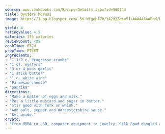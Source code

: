 ```yaml
---
source: www.cookbooks.com/Recipe-Details.aspx?id=960244
title: Oysters Moresi
image: https://1.bp.blogspot.com/-5K-WfguHlZ0/YA2H2Zqia5I/AAAAAAAABhM/Bdgu68p4aG0Q6jWdy3eGaUXSKw5p3sdxwCLcBGAsYHQ/s324/7.png

yield: 4
ratingValue: 4.5
calories: 176 calories
reviewCount: 405
cookTime: PT2H
prepTime: PT38M
ingredients:
- "1 1/2 c. Progresso crumbs"
- "1 qt. oysters"
- "3 or 4 pods garlic"
- "1 stick butter"
- "1 c. white wine"
- "Parmesan cheese"
- "paprika"
directions:
- "Make a batter of eggs and milk."
- "Put a little mustard and sugar in batter."
- "Stir good with fork or whisk."
- "Add salt, pepper and Worcestershire sauce."
- "Set aside."
crypto:
- "From MDMA to LSD, computer equipment to jewelry, Silk Road dangled a menu listing all the greatest things Bitcoin can buy."
---
```

